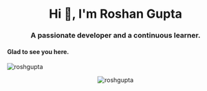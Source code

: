 <h1 align="center">Hi 👋, I'm Roshan Gupta</h1>
<h3 align="center">A passionate developer and a continuous learner.</h3>
<h4>Glad to see you here.</h4>
<p align="left"> <img src="https://komarev.com/ghpvc/?username=roshgupta&label=Profile%20views&color=0e75b6&style=flat" alt="roshgupta" /> </p>


<p align="center"><img align="center" src="https://github-readme-streak-stats.herokuapp.com/?user=roshgupta&" alt="roshgupta" /></p>

